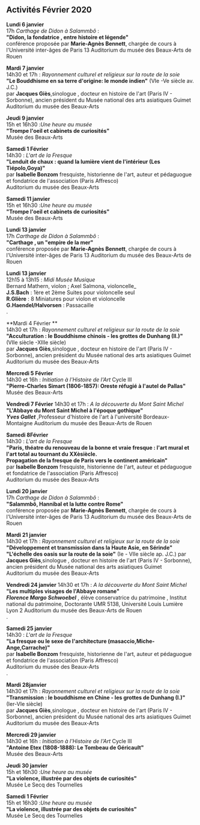 


## Activités Février 2020  

**Lundi 6 janvier**  
 17h _Carthage de Didon à Salammbô_ :  
**"Didon, la fondatrice , entre histoire et légende"**  
conférence proposée par **Marie-Agnès Bennett**, chargée de cours à l'Université inter-âges de Paris 13
Auditorium du musée des Beaux-Arts de Rouen




**Mardi 7 janvier**  
14h30 et 17h : _Rayonnement culturel et religieux sur la route de la soie_  
**"Le Bouddhisme en sa terre d'origine: le monde indien"** (VIe -Ve siècle av. J.C.)  
par **Jacques Giès**,sinologue , docteur en histoire de l'art (Paris IV - Sorbonne), ancien président du Musée national des arts asiatiques Guimet   
Auditorium du musée des Beaux-Arts


  

**Jeudi 9 janvier**  
15h et 16h30 :_Une heure au musée_  
**"Trompe l'oeil et cabinets de curiosités"**  
Musée des Beaux-Arts

**Samedi 1 Février**  
14h30 : _L'art de la Fresque_  
**"Lenduit de chaux : quand la lumière vient de l'intérieur (Les Tiépolo,Goya)"**  
par **Isabelle Bonzom** fresquiste, historienne de l'art, auteur et pédaguogue et fondatrice de l'association (Paris Affresco)  
Auditorium du musée des Beaux-Arts



**Samedi 11 janvier**  
15h et 16h30 :_Une heure au musée_  
**"Trompe l'oeil et cabinets de curiosités"**  
Musée des Beaux-Arts

**Lundi 13 janvier**  
 17h _Carthage de Didon à Salammbô_ :  
**"Carthage , un "empire de la mer"**  
conférence proposée par **Marie-Agnès Bennett**, chargée de cours à l'Université inter-âges de Paris 13
Auditorium du musée des Beaux-Arts de Rouen

**Lundi 13 janvier**  
12h15 à 13h15 : _Midi Musée Musique_  
 Bernard Mathern, violon ; Axel Salmona, violoncelle_  
**J.S.Bach** : 1ère et 2ème Suites pour violoncelle seul  
**R.Glière** : 8 Miniatures pour violon et violoncelle  
**G.Haendel/Halvorsen** : Passacaille  
.




**Mardi 4 Février **  
14h30 et 17h : _Rayonnement culturel et religieux sur la route de la soie_  
**"Acculturation : le Bouddhisme chinois - les grottes de Dunhang (II.)"** (VIIe siècle -XIIIe siècle)  
par **Jacques Giès**,sinologue , docteur en histoire de l'art (Paris IV - Sorbonne), ancien président du Musée national des arts asiatiques Guimet   
Auditorium du musée des Beaux-Arts

**Mercredi 5 Février**  
14h30 et 16h : _Initiation à l'Histoire de l'Art_ Cycle III  
**"Pierre-Charles Simart (1806-1857): Oreste réfugié à l'autel de Pallas"**  
Musée des Beaux-Arts  

**Vendredi 7 Février**
14h30 et 17h : _A la découverte du Mont Saint Michel_  
**"L'Abbaye du Mont Saint Michel à l'époque gothique"**  
**_Yves Gallet_** ,Professeur d'histoire de l'art à l'université Bordeaux-Montaigne 
Auditorium du musée des Beaux-Arts de Rouen  



**Samedi 8Février**  
14h30 : _L'art de la Fresque_  
**"Paris, théatre du renouveau de la bonne et vraie fresque : l'art mural et l'art total au tournant du XXèsiècle.  
Propagation de la fresque de Paris vers le continent américain"**  
par **Isabelle Bonzom** fresquiste, historienne de l'art, auteur et pédaguogue et fondatrice de l'association (Paris Affresco)  
Auditorium du musée des Beaux-Arts






**Lundi 20 janvier**  
 17h _Carthage de Didon à Salammbô_ :  
**"Salammbô, Hannibal et la lutte contre Rome"**  
conférence proposée par **Marie-Agnès Bennett**, chargée de cours à l'Université inter-âges de Paris 13
Auditorium du musée des Beaux-Arts de Rouen

**Mardi 21 janvier**  
14h30 et 17h : _Rayonnement culturel et religieux sur la route de la soie_  
**"Développement et transmission dans la Haute Asie, en Sérinde"**  
**"L'échelle des oasis sur la route de la soie"** (Ie - VIIe siècle ap. J.C.)
par **Jacques Giès**,sinologue , docteur en histoire de l'art (Paris IV - Sorbonne), ancien président du Musée national des arts asiatiques Guimet   
Auditorium du musée des Beaux-Arts

**Vendredi 24 janvier**
14h30 et 17h : _A la découverte du Mont Saint Michel_  
**"Les multiples visages de l'Abbaye romane"**  
**_Florence Margo Schwoebel_** , élève conservatrice du patrimoine , Institut national du patrimoine, Doctorante UMR 5138, Université Louis Lumière Lyon 2
Auditorium du musée des Beaux-Arts de Rouen  
.

**Samedi 25 janvier**  
14h30 : _L'art de la Fresque_  
**"La fresque ou le sexe de l'architecture (masaccio,Miche-Ange,Carrache)"**  
par **Isabelle Bonzom** fresquiste, historienne de l'art, auteur et pédaguogue et fondatrice de l'association (Paris Affresco)  
Auditorium du musée des Beaux-Arts  
.


**Mardi 28janvier**  
14h30 et 17h : _Rayonnement culturel et religieux sur la route de la soie_  
**"Transmission : le bouddhisme en Chine - les grottes de Dunhang (I.)"** (Ier-VIe siècle)  
par **Jacques Giès**,sinologue , docteur en histoire de l'art (Paris IV - Sorbonne), ancien président du Musée national des arts asiatiques Guimet   
Auditorium du musée des Beaux-Arts

 **Mercredi 29 janvier**  
14h30 et 16h : _Initiation à l'Histoire de l'Art_ Cycle III  
**"Antoine Etex (1808-1888): Le Tombeau de Géricault"**  
Musée des Beaux-Arts   

 




**Jeudi 30 janvier**  
15h et 16h30 :_Une heure au musée_  
**"La violence, illustrée par des objets de curiosités"**  
Musée Le Secq des Tournelles  
 
 
**Samedi 1 Février**  
15h et 16h30 :_Une heure au musée_  
**"La violence, illustrée par des objets de curiosités"**  
Musée Le Secq des Tournelles
